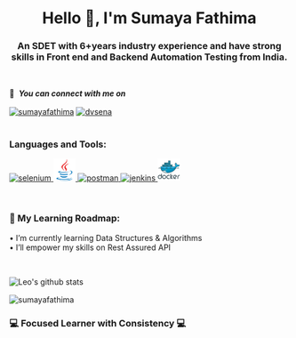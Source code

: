 <h1 align="center">Hello 👋, I'm Sumaya Fathima</h1>
<h3 align="center">An SDET with 6+years industry experience and have strong skills in Front end and Backend Automation Testing from India.</h3>

<br>

 🔗 &nbsp;***You can connect with me on***
 
<p align="left">
<a href="[https://linkedin.com/in/gautamkrishnar](https://www.linkedin.com/in/sumaya-fathima-sdet)" target="blank"><img align="center" src="https://raw.githubusercontent.com/rahuldkjain/github-profile-readme-generator/master/src/images/icons/Social/linked-in-alt.svg" alt="sumayafathima" height="30" width="40" /></a>
<a href="https://leetcode.com/Sumaya_Fathima/" target="blank"><img align="center" src="https://raw.githubusercontent.com/rahuldkjain/github-profile-readme-generator/master/src/images/icons/Social/leet-code.svg" alt="dvsena" height="30" width="40" /></a>
 
 <br>
 <br>

<h3 align="left">Languages and Tools:</h3>
<a href="https://www.selenium.dev" target="_blank" rel="noreferrer"> <img src="https://raw.githubusercontent.com/detain/svg-logos/780f25886640cef088af994181646db2f6b1a3f8/svg/selenium-logo.svg" alt="selenium" width="40" height="40"/> </a> <a href="https://www.java.com" target="_blank" rel="noreferrer"> <img src="https://raw.githubusercontent.com/devicons/devicon/master/icons/java/java-original.svg" alt="java" width="40" height="40"/> </a> <a href="https://postman.com" target="_blank" rel="noreferrer"> <img src="https://www.vectorlogo.zone/logos/getpostman/getpostman-icon.svg" alt="postman" width="40" height="40"/> </a> <a href="https://www.jenkins.io" target="_blank" rel="noreferrer"> <img src="https://www.vectorlogo.zone/logos/jenkins/jenkins-icon.svg" alt="jenkins" width="40" height="40"/> </a> <a href="https://www.docker.com/" target="_blank" rel="noreferrer"> <img src="https://raw.githubusercontent.com/devicons/devicon/master/icons/docker/docker-original-wordmark.svg" alt="docker" width="40" height="40"/> </a></p>

<br>
 
 ### 🌱 My Learning Roadmap: 
  
  • I’m currently learning Data Structures & Algorithms <br>
  • I’ll empower my skills on Rest Assured API

 <br>
 
 
![Leo's github stats](https://github-readme-stats.vercel.app/api?username=sumayafathima&show_icons=true&theme=dracula&hide=stars,issues) <p><img align="center" src="https://github-readme-streak-stats.herokuapp.com/?user=sumayafathima&" alt="sumayafathima" /></p>

 
### 💻 Focused Learner with Consistency 💻
